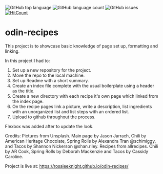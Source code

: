![GitHub top language](https://img.shields.io/github/languages/top/RosaleeKnight/landing-page)
![GitHub language count](https://img.shields.io/github/languages/count/RosaleeKnight/landing-page)
![GitHub issues](https://img.shields.io/github/issues/RosaleeKnight/landing-page)
[![HitCount](https://hits.dwyl.com/RosaleeKnight/landing-page.svg?style=flat)](http://hits.dwyl.com/RosaleeKnight/landing-page)

# odin-recipes

This project is to showcase basic knowledge of page set up, formatting and linking.

In this project I had to:
1. Set up a new repository for the project.
2. Move the repo to the local machine.
3. Set up Readme with a short summary.
4. Create an index file complete with the usual boilerplate using a header as the title.
5. Create a new directory with each recipe it's own page which linked from the index page.
6. On the recipe pages link a picture, write a description, list ingredients with an unorganized list and list steps with an ordered list.
7. Upload to github throughout the process.

Flexbox was added after to update the look. 

Credits: 
Pictures from Unsplash. 
Main page by Jason Jarrach, Chili by American Heritage Chocolate, Spring Rolls by Alexandra Tran @schimiggy, and Tacos by Shannon Nickerson @shan.riley.
Recipes from allrecipes.
Chili by AR Cook, Spring Rolls by Deborah Mackenzie and Tacos by Cassidy Caroline.

Project is live at: https://rosaleeknight.github.io/odin-recipes/
